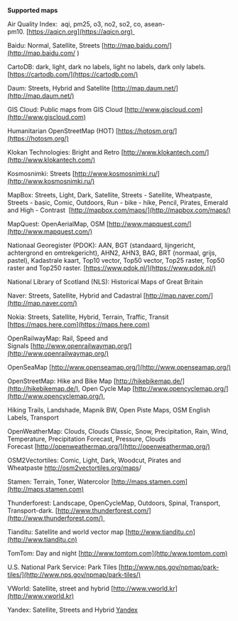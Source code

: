 **Supported maps**

Air Quality Index:  aqi, pm25, o3, no2, so2, co, asean-pm10. [https://aqicn.org](https://aqicn.org) 

Baidu: Normal, Satellite, Streets [http://map.baidu.com/](http://map.baidu.com/  )

CartoDB: dark, light, dark no labels, light no labels, dark only labels. [https://cartodb.com/](https://cartodb.com/)

Daum: Streets, Hybrid and Satellite [http://map.daum.net/](http://map.daum.net/)

GIS Cloud: Public maps from GIS Cloud [http://www.giscloud.com](http://www.giscloud.com)

Humanitarian OpenStreetMap (HOT) [https://hotosm.org/](https://hotosm.org/)

Klokan Technologies: Bright and Retro [http://www.klokantech.com/](http://www.klokantech.com/)

Kosmosnimki: Streets [http://www.kosmosnimki.ru/](http://www.kosmosnimki.ru/)

MapBox: Streets, Light, Dark, Satellite, Streets - Satellite, Wheatpaste, Streets - basic, Comic, Outdoors, Run - bike - hike, Pencil, Pirates, Emerald and High - Contrast  [http://mapbox.com/maps/](http://mapbox.com/maps/)

MapQuest: OpenAerialMap, OSM [http://www.mapquest.com/](http://www.mapquest.com/)

Nationaal Georegister (PDOK): AAN, BGT (standaard, lijngericht, achtergrond en omtrekgericht), AHN2, AHN3, BAG, BRT (normaal, grijs, pastel), Kadastrale kaart, Top10 vector, Top50 vector, Top25 raster, Top50 raster and Top250 raster. [https://www.pdok.nl/](https://www.pdok.nl/)

National Library of Scotland (NLS): Historical Maps of Great Britain 

Naver: Streets, Satellite, Hybrid and Cadastral [http://map.naver.com/](http://map.naver.com/)

Nokia: Streets, Satellite, Hybrid, Terrain, Traffic, Transit [https://maps.here.com](https://maps.here.com)

OpenRailwayMap: Rail, Speed and Signals [http://www.openrailwaymap.org/](http://www.openrailwaymap.org/)

OpenSeaMap [http://www.openseamap.org/](http://www.openseamap.org/)

OpenStreetMap: Hike and Bike Map [http://hikebikemap.de/](http://hikebikemap.de/), Open Cycle Map [http://www.opencyclemap.org/](http://www.opencyclemap.org/),

Hiking Trails, Landshade, Mapnik BW, Open Piste Maps, OSM English Labels, Transport

OpenWeatherMap: Clouds, Clouds Classic, Snow, Precipitation, Rain, Wind, Temperature, Precipitation Forecast, Pressure, Clouds Forecast [http://openweathermap.org/](http://openweathermap.org/)

OSM2Vectortiles: Comic, Light, Dark, Woodcut, Pirates and Wheatpaste [http://os](http://osm2vectortiles.org/maps)[m2vectortiles.org/maps](http://osm2vectortiles.org/maps)/

Stamen: Terrain, Toner, Watercolor [http://maps.stamen.com](http://maps.stamen.com)

Thunderforest: Landscape, OpenCycleMap, Outdoors, Spinal, Transport, Transport-dark. [http://www.thunderforest.com/](http://www.thunderforest.com/) 

Tianditu: Satellite and world vector map [http://www.tianditu.cn](http://www.tianditu.cn)

TomTom: Day and night [http://www.tomtom.com](http:/www.tomtom.com)

U.S. National Park Service: Park Tiles [http://www.nps.gov/npmap/park-tiles/](http://www.nps.gov/npmap/park-tiles/)

VWorld: Satellite, street and hybrid [http://www.vworld.kr](http://www.vworld.kr)

Yandex: Satellite, Streets and Hybrid [Yandex](https://yandex.com/maps/)